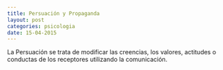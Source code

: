 ```yaml
---
title: Persuación y Propaganda
layout: post
categories: psicologia
date: 15-04-2015
---
```


La Persuación se trata de modificar las creencias, los valores, actitudes o conductas de los receptores utilizando la comunicación.
